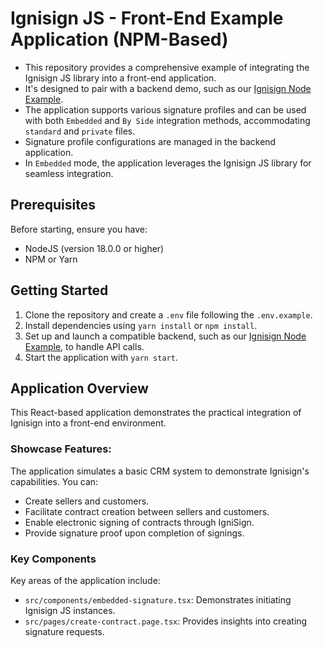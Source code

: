 # Ignisign JS - Front-End Example Application (NPM-Based)

- This repository provides a comprehensive example of integrating the Ignisign JS library into a front-end application. 
- It's designed to pair with a backend demo, such as our [Ignisign Node Example](https://github.com/ignisign/ignisign-examples/tree/main/ignisign-node). 
- The application supports various signature profiles and can be used with both `Embedded` and `By Side` integration methods, accommodating `standard` and `private` files. 
- Signature profile configurations are managed in the backend application.
- In `Embedded` mode, the application leverages the Ignisign JS library for seamless integration.

## Prerequisites

Before starting, ensure you have:
- NodeJS (version 18.0.0 or higher)
- NPM or Yarn

## Getting Started

1. Clone the repository and create a `.env` file following the `.env.example`.
2. Install dependencies using `yarn install` or `npm install`.
3. Set up and launch a compatible backend, such as our [Ignisign Node Example](https://github.com/ignisign/ignisign-examples/tree/main/ignisign-node), to handle API calls.
4. Start the application with `yarn start`.

## Application Overview

This React-based application demonstrates the practical integration of Ignisign into a front-end environment.

### Showcase Features:
The application simulates a basic CRM system to demonstrate Ignisign's capabilities. You can:
- Create sellers and customers.
- Facilitate contract creation between sellers and customers.
- Enable electronic signing of contracts through IgniSign.
- Provide signature proof upon completion of signings.

### Key Components

Key areas of the application include:
- `src/components/embedded-signature.tsx`: Demonstrates initiating Ignisign JS instances.
- `src/pages/create-contract.page.tsx`: Provides insights into creating signature requests.
